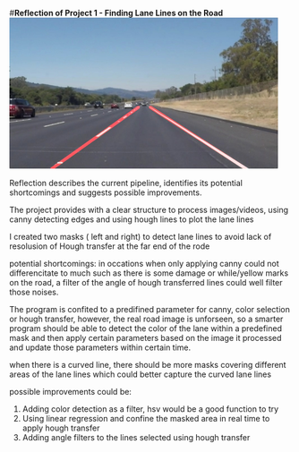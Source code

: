 #**Reflection of Project 1 - Finding Lane Lines on the Road** 
<img src="laneLines_thirdPass.jpg" width="480" alt="Combined Image" />

Reflection describes the current pipeline, identifies its potential shortcomings and suggests possible improvements. 

The project provides with a clear structure to process images/videos, using canny detecting edges and using hough lines to plot the lane lines

I created two masks ( left and right) to detect lane lines to avoid lack of resolusion of Hough transfer at the far end of the rode 

potential shortcomings: in occations when only applying canny could not differencitate to much such as there is some damage or while/yellow marks on the road, a filter of the angle of hough transferred lines could well filter those noises.

The program is confited to a predifined parameter for canny, color selection or hough transfer, however, the real road image is unforseen, so a smarter program should be able to detect the color of the lane within a predefined mask and then apply certain parameters based on the image it processed and update those parameters within certain time.

when there is a curved line, there should be more masks covering different areas of the lane lines which could better capture the curved lane lines

possible improvements could be:

1. Adding color detection as a filter, hsv would be a good function to try
2. Using linear regression and confine the masked area in real time to apply hough transfer
3. Adding angle filters to the lines selected using hough transfer


